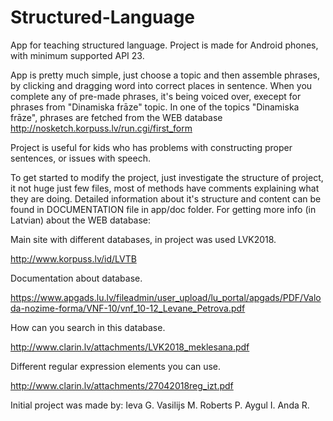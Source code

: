 # Structured-Language
App for teaching structured language.
Project is made for Android phones, with minimum supported API 23.

App is pretty much simple, just choose a topic and then assemble phrases, by clicking and dragging word into correct places in sentence. When you complete any of pre-made phrases, it's being voiced over, execept for phrases from "Dinamiska frāze" topic.
In one of the topics "Dinamiska frāze", phrases are fetched from the WEB database http://nosketch.korpuss.lv/run.cgi/first_form

Project is useful for kids who has problems with constructing proper sentences, or issues with speech.

To get started to modify the project, just investigate the structure of project, it not huge just few files, most of methods have comments explaining what they are doing.
Detailed information about it's structure and content can be found in DOCUMENTATION file in app/doc folder.
For getting more info (in Latvian) about the WEB database:

Main site with different databases, in project was used LVK2018.

http://www.korpuss.lv/id/LVTB

Documentation about database.

https://www.apgads.lu.lv/fileadmin/user_upload/lu_portal/apgads/PDF/Valoda-nozime-forma/VNF-10/vnf_10-12_Levane_Petrova.pdf

How can you search in this database.

http://www.clarin.lv/attachments/LVK2018_meklesana.pdf

Different regular expression elements you can use.

http://www.clarin.lv/attachments/27042018reg_izt.pdf

Initial project was made by: 
Ieva G.
Vasilijs M.
Roberts P.
Aygul I.
Anda R.
